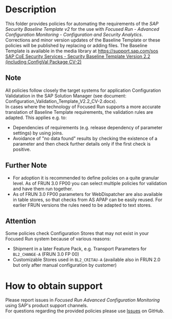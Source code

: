 # Description

This folder provides policies for automating the requirements of the _SAP Security Baseline Template v2_ for the use with _Focused Run - Advanced Configuration Monitoring - Configuration and Security Analytics_. Corrections and minor version updates of the Baseline Template or these policies will be published by replacing or adding files. The Baseline Template is available in the media library at https://support.sap.com/sos  
[SAP CoE Security Services - Security Baseline Template Version 2.2 (including ConfigVal Package CV-2)](https://support.sap.com/content/dam/support/en_us/library/ssp/offerings-and-programs/support-services/sap-security-optimization-services-portfolio/Security_Baseline_Template_V2.zip)

## Note
All policies follow closely the target systems for application Configuration Validatation in the SAP Solution Manager (see document: Configuration_Validation_Template_V2.2_CV-2.docx).  
In cases where the technology of Focused Run supports a more accurate translation of Baseline Template requirements, the validation rules are adapted. This applies e.g. to:
* Dependencies of requirements (e.g. release dependency of parameter settings) by using joins. 
* Avoidance of "no data found" results by checking the existence of a parameter and then check further details only if the first check is positive.

## Further Note
* For adoption it is recommended to define policies on a quite granular level. As of FRUN 3.0 FP00 you can select multiple policies for validation and have them run together.
* As of FRUN 3.0 FP00 parameters for WebDispatcher are also available in table stores, so that checks from AS APAP can be easily reused. For earlier FRUN versions the rules need to be adapted to text stores.  

## Attention
Some policies check Configuration Stores that may not exist in your Focused Run system because of various reasons:
* Shipment in a later Feature Pack, e.g. Transport Parameters for `BL2_CHANGE-A` (FRUN 3.0 FP 00)
* Customizable Stores used in `BL2_CRITAU-A` (available also in FRUN 2.0 but only after manual configuration by customer)

# How to obtain support
Please report issues in _Focused Run Advanced Configuration Monitoring_ using SAP's product support channels.  
For questions regarding the provided policies please use [Issues](https://github.com/SAP/frun-csa-policies-best-practices/issues) on GitHub.  
